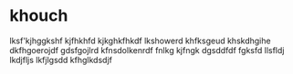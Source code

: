 # khouch
lksf'kjhggkshf
kjfhkhfd
kjkghkfhkdf
lkshowerd
khfksgeud
khskdhgihe
dkfhgoerojdf
gdsfgojlrd
kfnsdolkenrdf
fnlkg
kjfngk
dgsddfdf
fgksfd
llsfldj
lkdjfljs
lkfjlgsdd
kfhglkdsdjf
